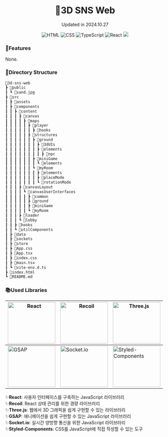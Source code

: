 <div align="center">
    <h1>🦜3D SNS Web</h1>
    <p>Updated in 2024.10.27</p>
    <img src="https://img.shields.io/badge/-HTML-E34F26?style=flat&logo=html5&logoColor=white" alt="HTML" />
    <img src="https://img.shields.io/badge/-CSS-1572B6?style=flat&logo=css3&logoColor=white" alt="CSS" />
    <img src="https://img.shields.io/badge/-TypeScript-007ACC?style=flat&logo=typescript&logoColor=white" alt="TypeScript" />
    <img src="https://img.shields.io/badge/-React-61DAFB?style=flat&logo=react&logoColor=black" alt="React" />
     <img src="https://img.shields.io/badge/Three.js-000000?style=flat&logo=three.js&logoColor="white">
</div>

### 🔧Features
None.
### 💼Directory Structure
```markdown
🎲3d-sns-web
┣ 📂public
┃ ┗ 📜sand.jpg
┣ 📂src
┃ ┣ 📂assets
┃ ┣ 📂components
┃ ┃ ┣ 📂content
┃ ┃ ┃ ┣ 📂canvas
┃ ┃ ┃ ┃ ┣ 📂maps
┃ ┃ ┃ ┃ ┃ ┣ 📂player
┃ ┃ ┃ ┃ ┃ ┃ ┣ 📂hooks
┃ ┃ ┃ ┃ ┃ ┣ 📂structures
┃ ┃ ┃ ┃ ┃ ┃ ┣ 📂ground
┃ ┃ ┃ ┃ ┃ ┃ ┃ ┣ 📂3dUIs
┃ ┃ ┃ ┃ ┃ ┃ ┃ ┣ 📂elements
┃ ┃ ┃ ┃ ┃ ┃ ┃ ┃ ┣ 📂npc
┃ ┃ ┃ ┃ ┃ ┃ ┣ 📂miniGame
┃ ┃ ┃ ┃ ┃ ┃ ┃ ┗ 📂elements
┃ ┃ ┃ ┃ ┃ ┃ ┗ 📂myRoom
┃ ┃ ┃ ┃ ┃ ┃ ┃ ┣ 📂elements
┃ ┃ ┃ ┃ ┃ ┃ ┃ ┣ 📂placeMode
┃ ┃ ┃ ┃ ┃ ┃ ┃ ┗ 📂rotationMode
┃ ┃ ┃ ┣ 📂canvasLayout
┃ ┃ ┃ ┃ ┗ 📂canvasUserInterfaces
┃ ┃ ┃ ┃ ┃ ┣ 📂common
┃ ┃ ┃ ┃ ┃ ┣ 📂ground
┃ ┃ ┃ ┃ ┃ ┣ 📂miniGame
┃ ┃ ┃ ┃ ┃ ┗ 📂myRoom
┃ ┃ ┃ ┣ 📂loader
┃ ┃ ┃ ┗ 📂lobby
┃ ┃ ┣ 📂hooks
┃ ┃ ┗ 📂utilComponents
┃ ┣ 📂data
┃ ┣ 📂sockets
┃ ┣ 📂store
┃ ┣ 📜App.css
┃ ┣ 📜App.tsx
┃ ┣ 📜index.css
┃ ┣ 📜main.tsx
┃ ┗ 📜vite-env.d.ts
┣ 📜index.html
┗ 📜README.md
```

### 📚Used Libraries
| <img src="https://cdn.icon-icons.com/icons2/2415/PNG/512/react_original_wordmark_logo_icon_146375.png" alt="React" width="150" height="130"/> | <img src="https://www.recoiljs.cn/img/wordmark.png" alt="Recoil" width="150" height="130"/> | <img src="https://upload.wikimedia.org/wikipedia/commons/thumb/3/3f/Three.js_Icon.svg/120px-Three.js_Icon.svg.png" alt="Three.js" width="150" height="130"/> |
|------------------------------------------------------|-------------------------------------------------------|-----------------------------------------------------------|
| <img src="https://spin.atomicobject.com/wp-content/uploads/gsap-logo-1024x512.jpg" alt="GSAP" width="150" height="130"/> | <img src="https://cdn.icon-icons.com/icons2/2699/PNG/512/socketio_logo_icon_168806.png" alt="Socket.io" width="150" height="130"/> | <img src="https://raw.githubusercontent.com/styled-components/brand/master/styled-components.png" alt="Styled-Components" width="150" height="130"/> |

✨**React**: 사용자 인터페이스를 구축하는 JavaScript 라이브러리<br/>
✨**Recoil**: React 상태 관리를 위한 경량 라이브러리<br/>
✨**Three.js**: 웹에서 3D 그래픽을 쉽게 구현할 수 있는 라이브러리<br/>
✨**GSAP**: 애니메이션을 쉽게 구현할 수 있는 JavaScript 라이브러리<br/>
✨**Socket.io**: 실시간 양방향 통신을 위한 JavaScript 라이브러리<br/>
✨**Styled-Components**: CSS를 JavaScript에 직접 작성할 수 있는 도구<br/>
